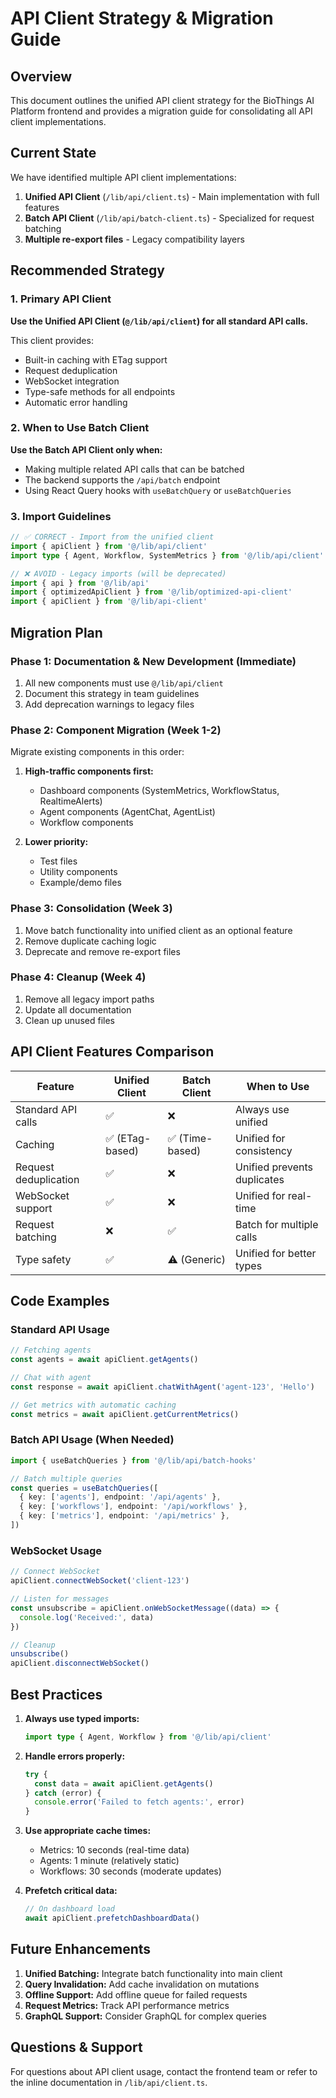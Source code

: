 # API Client Strategy & Migration Guide

## Overview

This document outlines the unified API client strategy for the BioThings AI Platform frontend and provides a migration guide for consolidating all API client implementations.

## Current State

We have identified multiple API client implementations:

1. **Unified API Client** (`/lib/api/client.ts`) - Main implementation with full features
2. **Batch API Client** (`/lib/api/batch-client.ts`) - Specialized for request batching
3. **Multiple re-export files** - Legacy compatibility layers

## Recommended Strategy

### 1. Primary API Client

**Use the Unified API Client (`@/lib/api/client`) for all standard API calls.**

This client provides:

- Built-in caching with ETag support
- Request deduplication
- WebSocket integration
- Type-safe methods for all endpoints
- Automatic error handling

### 2. When to Use Batch Client

**Use the Batch API Client only when:**

- Making multiple related API calls that can be batched
- The backend supports the `/api/batch` endpoint
- Using React Query hooks with `useBatchQuery` or `useBatchQueries`

### 3. Import Guidelines

```typescript
// ✅ CORRECT - Import from the unified client
import { apiClient } from '@/lib/api/client'
import type { Agent, Workflow, SystemMetrics } from '@/lib/api/client'

// ❌ AVOID - Legacy imports (will be deprecated)
import { api } from '@/lib/api'
import { optimizedApiClient } from '@/lib/optimized-api-client'
import { apiClient } from '@/lib/api-client'
```

## Migration Plan

### Phase 1: Documentation & New Development (Immediate)

1. All new components must use `@/lib/api/client`
2. Document this strategy in team guidelines
3. Add deprecation warnings to legacy files

### Phase 2: Component Migration (Week 1-2)

Migrate existing components in this order:

1. **High-traffic components first:**
   - Dashboard components (SystemMetrics, WorkflowStatus, RealtimeAlerts)
   - Agent components (AgentChat, AgentList)
   - Workflow components

2. **Lower priority:**
   - Test files
   - Utility components
   - Example/demo files

### Phase 3: Consolidation (Week 3)

1. Move batch functionality into unified client as an optional feature
2. Remove duplicate caching logic
3. Deprecate and remove re-export files

### Phase 4: Cleanup (Week 4)

1. Remove all legacy import paths
2. Update all documentation
3. Clean up unused files

## API Client Features Comparison

| Feature               | Unified Client  | Batch Client    | When to Use                 |
| --------------------- | --------------- | --------------- | --------------------------- |
| Standard API calls    | ✅              | ❌              | Always use unified          |
| Caching               | ✅ (ETag-based) | ✅ (Time-based) | Unified for consistency     |
| Request deduplication | ✅              | ❌              | Unified prevents duplicates |
| WebSocket support     | ✅              | ❌              | Unified for real-time       |
| Request batching      | ❌              | ✅              | Batch for multiple calls    |
| Type safety           | ✅              | ⚠️ (Generic)    | Unified for better types    |

## Code Examples

### Standard API Usage

```typescript
// Fetching agents
const agents = await apiClient.getAgents()

// Chat with agent
const response = await apiClient.chatWithAgent('agent-123', 'Hello')

// Get metrics with automatic caching
const metrics = await apiClient.getCurrentMetrics()
```

### Batch API Usage (When Needed)

```typescript
import { useBatchQueries } from '@/lib/api/batch-hooks'

// Batch multiple queries
const queries = useBatchQueries([
  { key: ['agents'], endpoint: '/api/agents' },
  { key: ['workflows'], endpoint: '/api/workflows' },
  { key: ['metrics'], endpoint: '/api/metrics' },
])
```

### WebSocket Usage

```typescript
// Connect WebSocket
apiClient.connectWebSocket('client-123')

// Listen for messages
const unsubscribe = apiClient.onWebSocketMessage((data) => {
  console.log('Received:', data)
})

// Cleanup
unsubscribe()
apiClient.disconnectWebSocket()
```

## Best Practices

1. **Always use typed imports:**

   ```typescript
   import type { Agent, Workflow } from '@/lib/api/client'
   ```

2. **Handle errors properly:**

   ```typescript
   try {
     const data = await apiClient.getAgents()
   } catch (error) {
     console.error('Failed to fetch agents:', error)
   }
   ```

3. **Use appropriate cache times:**
   - Metrics: 10 seconds (real-time data)
   - Agents: 1 minute (relatively static)
   - Workflows: 30 seconds (moderate updates)

4. **Prefetch critical data:**
   ```typescript
   // On dashboard load
   await apiClient.prefetchDashboardData()
   ```

## Future Enhancements

1. **Unified Batching:** Integrate batch functionality into main client
2. **Query Invalidation:** Add cache invalidation on mutations
3. **Offline Support:** Add offline queue for failed requests
4. **Request Metrics:** Track API performance metrics
5. **GraphQL Support:** Consider GraphQL for complex queries

## Questions & Support

For questions about API client usage, contact the frontend team or refer to the inline documentation in `/lib/api/client.ts`.
